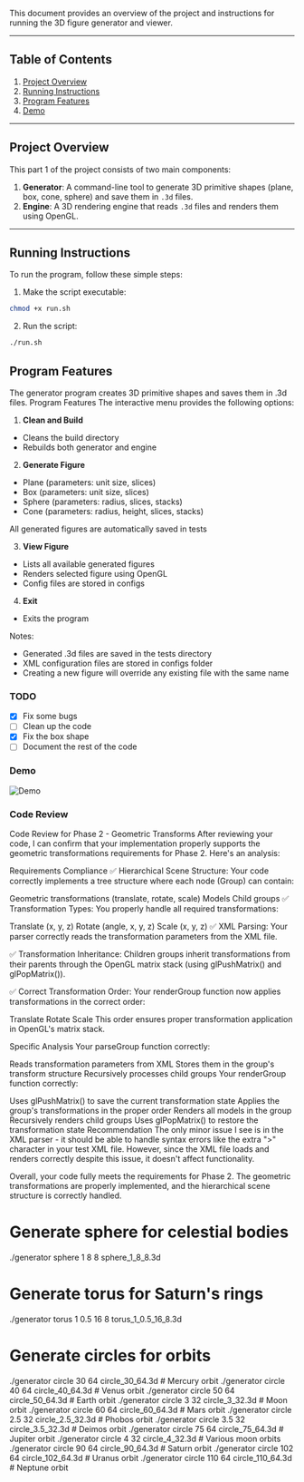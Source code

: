 This document provides an overview of the project and instructions for running the 3D figure generator and viewer.

---

## Table of Contents
1. [Project Overview](#project-overview)
2. [Running Instructions](#running-instructions)
3. [Program Features](#program-features)
4. [Demo](#demo)

---

## Project Overview

This part 1 of the project consists of two main components:
1. **Generator**: A command-line tool to generate 3D primitive shapes (plane, box, cone, sphere) and save them in `.3d` files.
2. **Engine**: A 3D rendering engine that reads `.3d` files and renders them using OpenGL.

---

## Running Instructions

To run the program, follow these simple steps:

1. Make the script executable:
```bash
chmod +x run.sh
```
2. Run the script:
```bash
./run.sh
```


## Program Features
The generator program creates 3D primitive shapes and saves them in .3d files. 
Program Features
The interactive menu provides the following options:

1. **Clean and Build**
- Cleans the build directory
- Rebuilds both generator and engine

2. **Generate Figure**
- Plane (parameters: unit size, slices)
- Box (parameters: unit size, slices)
- Sphere (parameters: radius, slices, stacks)
- Cone (parameters: radius, height, slices, stacks)

All generated figures are automatically saved in tests

3. **View Figure**

- Lists all available generated figures
- Renders selected figure using OpenGL
- Config files are stored in configs

4. **Exit**
- Exits the program

Notes:

- Generated .3d files are saved in the tests directory
- XML configuration files are stored in configs folder 
- Creating a new figure will override any existing file with the same name


### TODO 
- [x] Fix some bugs
- [ ] Clean up the code
- [x] Fix the box shape
- [ ] Document the rest of the code 

### Demo
![Demo](https://github.com/diogocsilva12/CG-Project/raw/main/Phase%202/usage_example.gif)



### Code Review
Code Review for Phase 2 - Geometric Transforms
After reviewing your code, I can confirm that your implementation properly supports the geometric transformations requirements for Phase 2. Here's an analysis:

Requirements Compliance
✅ Hierarchical Scene Structure: Your code correctly implements a tree structure where each node (Group) can contain:

Geometric transformations (translate, rotate, scale)
Models
Child groups
✅ Transformation Types: You properly handle all required transformations:

Translate (x, y, z)
Rotate (angle, x, y, z)
Scale (x, y, z)
✅ XML Parsing: Your parser correctly reads the transformation parameters from the XML file.

✅ Transformation Inheritance: Children groups inherit transformations from their parents through the OpenGL matrix stack (using glPushMatrix() and glPopMatrix()).

✅ Correct Transformation Order: Your renderGroup function now applies transformations in the correct order:

Translate
Rotate
Scale
This order ensures proper transformation application in OpenGL's matrix stack.

Specific Analysis
Your parseGroup function correctly:

Reads transformation parameters from XML
Stores them in the group's transform structure
Recursively processes child groups
Your renderGroup function correctly:

Uses glPushMatrix() to save the current transformation state
Applies the group's transformations in the proper order
Renders all models in the group
Recursively renders child groups
Uses glPopMatrix() to restore the transformation state
Recommendation
The only minor issue I see is in the XML parser - it should be able to handle syntax errors like the extra ">" character in your test XML file. However, since the XML file loads and renders correctly despite this issue, it doesn't affect functionality.

Overall, your code fully meets the requirements for Phase 2. The geometric transformations are properly implemented, and the hierarchical scene structure is correctly handled.





# Generate sphere for celestial bodies
./generator sphere 1 8 8 sphere_1_8_8.3d

# Generate torus for Saturn's rings
./generator torus 1 0.5 16 8 torus_1_0.5_16_8.3d

# Generate circles for orbits
./generator circle 30 64 circle_30_64.3d   # Mercury orbit
./generator circle 40 64 circle_40_64.3d   # Venus orbit
./generator circle 50 64 circle_50_64.3d   # Earth orbit
./generator circle 3 32 circle_3_32.3d     # Moon orbit
./generator circle 60 64 circle_60_64.3d   # Mars orbit
./generator circle 2.5 32 circle_2.5_32.3d # Phobos orbit
./generator circle 3.5 32 circle_3.5_32.3d # Deimos orbit
./generator circle 75 64 circle_75_64.3d   # Jupiter orbit
./generator circle 4 32 circle_4_32.3d     # Various moon orbits
./generator circle 90 64 circle_90_64.3d   # Saturn orbit
./generator circle 102 64 circle_102_64.3d # Uranus orbit
./generator circle 110 64 circle_110_64.3d # Neptune orbit
